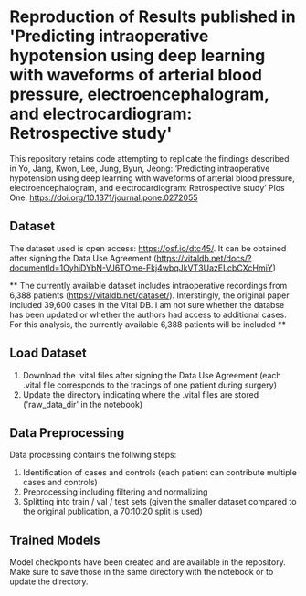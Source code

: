 # Reproduction of Results published in 'Predicting intraoperative hypotension using deep learning with waveforms of arterial blood pressure, electroencephalogram, and electrocardiogram: Retrospective study' 

This repository retains code attempting to replicate the findings described in Yo, Jang, Kwon, Lee, Jung, Byun, Jeong: ‘Predicting intraoperative hypotension using deep learning with waveforms of arterial blood pressure, electroencephalogram, and electrocardiogram: Retrospective study’ Plos One. https://doi.org/10.1371/journal.pone.0272055

## Dataset

The dataset used is open access: https://osf.io/dtc45/. It can be obtained after signing the Data Use Agreement (https://vitaldb.net/docs/?documentId=1OyhiDYbN-VJ6TOme-Fkj4wbqJkVT3UazELcbCXcHmiY)

** The currently available dataset includes intraoperative recordings from 6,388 patients (https://vitaldb.net/dataset/). Interstingly, the original paper included 39,600 cases in the Vital DB. I am not sure whether the databse has been updated or whether the authors had access to additional cases. For this analysis, the currently available 6,388 patients will be included **

## Load Dataset

1) Download the .vital files after signing the Data Use Agreement (each .vital file corresponds to the tracings of one patient during surgery)
2) Update the directory indicating where the .vital files are stored ('raw_data_dir' in the notebook)

## Data Preprocessing

Data processing contains the follwing steps:
1) Identification of cases and controls (each patient can contribute multiple cases and controls)
2) Preprocessing including filtering and normalizing
3) Splitting into train / val / test sets (given the smaller dataset compared to the original publication, a 70:10:20 split is used)

## Trained Models

Model checkpoints have been created and are available in the repository. Make sure to save those in the same directory with the notebook or to update the directory.








